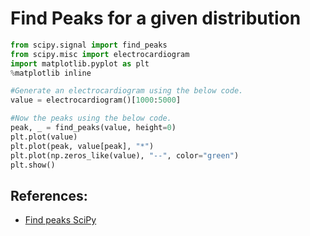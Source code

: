 # **Find Peaks for a given distribution**

```python
from scipy.signal import find_peaks
from scipy.misc import electrocardiogram
import matplotlib.pyplot as plt
%matplotlib inline

#Generate an electrocardiogram using the below code.
value = electrocardiogram()[1000:5000]

#Now the peaks using the below code.
peak, _ = find_peaks(value, height=0)
plt.plot(value)
plt.plot(peak, value[peak], "*")
plt.plot(np.zeros_like(value), "--", color="green")
plt.show()
```

## References:
- [Find peaks SciPy](https://pythonguides.com/scipy-find-peaks/)